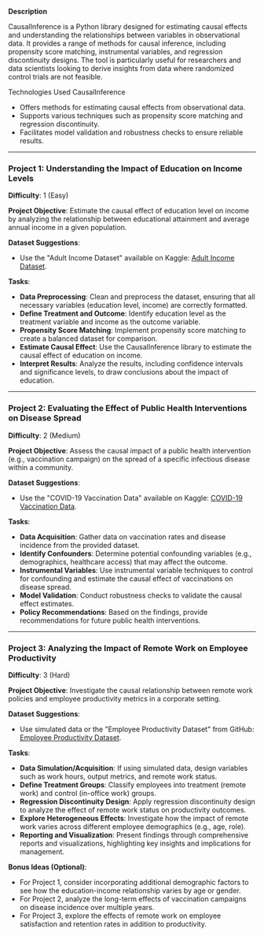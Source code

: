 **Description**

CausalInference is a Python library designed for estimating causal effects and understanding the relationships between variables in observational data. It provides a range of methods for causal inference, including propensity score matching, instrumental variables, and regression discontinuity designs. The tool is particularly useful for researchers and data scientists looking to derive insights from data where randomized control trials are not feasible.

Technologies Used
CausalInference

- Offers methods for estimating causal effects from observational data.
- Supports various techniques such as propensity score matching and regression discontinuity.
- Facilitates model validation and robustness checks to ensure reliable results.

---

### Project 1: Understanding the Impact of Education on Income Levels
**Difficulty**: 1 (Easy)

**Project Objective**: 
Estimate the causal effect of education level on income by analyzing the relationship between educational attainment and average annual income in a given population.

**Dataset Suggestions**: 
- Use the "Adult Income Dataset" available on Kaggle: [Adult Income Dataset](https://www.kaggle.com/uciml/adult-census-income).

**Tasks**:
- **Data Preprocessing**: Clean and preprocess the dataset, ensuring that all necessary variables (education level, income) are correctly formatted.
- **Define Treatment and Outcome**: Identify education level as the treatment variable and income as the outcome variable.
- **Propensity Score Matching**: Implement propensity score matching to create a balanced dataset for comparison.
- **Estimate Causal Effect**: Use the CausalInference library to estimate the causal effect of education on income.
- **Interpret Results**: Analyze the results, including confidence intervals and significance levels, to draw conclusions about the impact of education.

---

### Project 2: Evaluating the Effect of Public Health Interventions on Disease Spread
**Difficulty**: 2 (Medium)

**Project Objective**: 
Assess the causal impact of a public health intervention (e.g., vaccination campaign) on the spread of a specific infectious disease within a community.

**Dataset Suggestions**: 
- Use the "COVID-19 Vaccination Data" available on Kaggle: [COVID-19 Vaccination Data](https://www.kaggle.com/datasets/dgawlik/covid19-vaccine-data).

**Tasks**:
- **Data Acquisition**: Gather data on vaccination rates and disease incidence from the provided dataset.
- **Identify Confounders**: Determine potential confounding variables (e.g., demographics, healthcare access) that may affect the outcome.
- **Instrumental Variables**: Use instrumental variable techniques to control for confounding and estimate the causal effect of vaccinations on disease spread.
- **Model Validation**: Conduct robustness checks to validate the causal effect estimates.
- **Policy Recommendations**: Based on the findings, provide recommendations for future public health interventions.

---

### Project 3: Analyzing the Impact of Remote Work on Employee Productivity
**Difficulty**: 3 (Hard)

**Project Objective**: 
Investigate the causal relationship between remote work policies and employee productivity metrics in a corporate setting.

**Dataset Suggestions**: 
- Use simulated data or the "Employee Productivity Dataset" from GitHub: [Employee Productivity Dataset](https://github.com/someuser/employee-productivity-data).

**Tasks**:
- **Data Simulation/Acquisition**: If using simulated data, design variables such as work hours, output metrics, and remote work status.
- **Define Treatment Groups**: Classify employees into treatment (remote work) and control (in-office work) groups.
- **Regression Discontinuity Design**: Apply regression discontinuity design to analyze the effect of remote work status on productivity outcomes.
- **Explore Heterogeneous Effects**: Investigate how the impact of remote work varies across different employee demographics (e.g., age, role).
- **Reporting and Visualization**: Present findings through comprehensive reports and visualizations, highlighting key insights and implications for management.

**Bonus Ideas (Optional)**: 
- For Project 1, consider incorporating additional demographic factors to see how the education-income relationship varies by age or gender.
- For Project 2, analyze the long-term effects of vaccination campaigns on disease incidence over multiple years.
- For Project 3, explore the effects of remote work on employee satisfaction and retention rates in addition to productivity.

